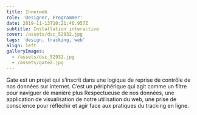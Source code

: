 ```yaml
---
title: Innerweb
role: 'Designer, Programmer'
date: 2019-11-13T10:21:46.957Z
subtitle: Installation interactive
cover: /assets/dsc_52932.jpg
tags: 'design, tracking, web'
align: left
galleryImages:
  - /assets/dsc_52932.jpg
  - /assets/gate2.jpg
---
```

Gate est un projet qui s’inscrit dans une logique de reprise de contrôle de nos données sur internet. C’est un périphérique qui agit comme un filtre pour naviguer de manière plus Respectueuse de nos données, une application de visualisation de notre utilisation du web, une prise de conscience pour réfléchir et agir face aux pratiques du tracking en ligne.
